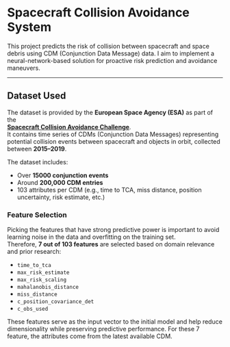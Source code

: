 #  Spacecraft Collision Avoidance System

This project predicts the risk of collision between spacecraft and space debris using CDM (Conjunction Data Message) data. I aim to implement a neural-network-based solution for proactive risk prediction and avoidance maneuvers.

---

## Dataset Used

The dataset is provided by the **European Space Agency (ESA)** as part of the  
[**Spacecraft Collision Avoidance Challenge**](https://kelvins.esa.int/collision-avoidance-challenge/data/).  
It contains time series of CDMs (Conjunction Data Messages) representing potential collision events between spacecraft and objects in orbit, collected between **2015–2019**.

The dataset includes:
- Over **15000 conjunction events**
- Around **200,000 CDM entries**
- 103 attributes per CDM (e.g., time to TCA, miss distance, position uncertainty, risk estimate, etc.)

### Feature Selection

Picking the features that have strong predictive power is important to avoid learning noise in the data and overfitting on the training set.  
Therefore, **7 out of 103 features** are selected based on domain relevance and prior research:

- `time_to_tca`
- `max_risk_estimate`
- `max_risk_scaling`
- `mahalanobis_distance`
- `miss_distance`
- `c_position_covariance_det`
- `c_obs_used`

These features serve as the input vector to the initial model and help reduce dimensionality while preserving predictive performance.
For these 7 feature, the attributes come from the latest available CDM. 
